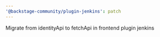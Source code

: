 ```yaml
---
'@backstage-community/plugin-jenkins': patch
---
```


Migrate from identityApi to fetchApi in frontend plugin jenkins
